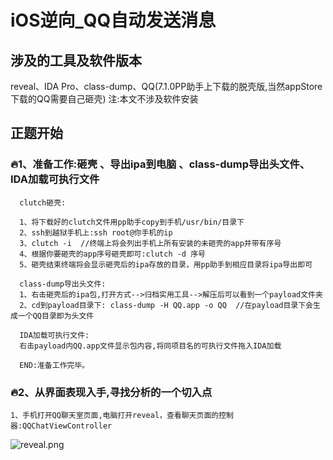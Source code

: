  iOS逆向_QQ自动发送消息
===================================


涉及的工具及软件版本
-----------------------------------
reveal、IDA Pro、class-dump、QQ(7.1.0PP助手上下载的脱壳版,当然appStore下载的QQ需要自己砸壳)
注:本文不涉及软件安装

正题开始
-----------------------------------
### 🔥1、准备工作:砸壳 、导出ipa到电脑 、class-dump导出头文件、IDA加载可执行文件
      clutch砸壳:
      
      1、将下载好的clutch文件用pp助手copy到手机/usr/bin/目录下
      2、ssh到越狱手机上:ssh root@你手机的ip
      3、clutch -i  //终端上将会列出手机上所有安装的未砸壳的app并带有序号
      4、根据你要砸壳的app序号砸壳即可:clutch -d 序号
      5、砸壳结束终端将会显示砸壳后的ipa存放的目录，用pp助手到相应目录将ipa导出即可
      
      class-dump导出头文件:
      1、右击砸壳后的ipa包,打开方式-->归档实用工具-->解压后可以看到一个payload文件夹
      2、cd到payload目录下: class-dump -H QQ.app -o QQ  //在payload目录下会生成一个QQ目录即为头文件
      
      IDA加载可执行文件:
      右击payload内QQ.app文件显示包内容,将同项目名的可执行文件拖入IDA加载
      
      END:准备工作完毕。
        

### 🔥2、从界面表现入手,寻找分析的一个切入点
    1、手机打开QQ聊天室页面,电脑打开reveal，查看聊天页面的控制器:QQChatViewController
   ![reveal.png](https://github.com/ShawnJiFreeMan/AutoSendQQMsg/tree/master/image/reveal.png)
